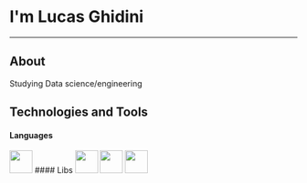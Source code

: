 # I'm Lucas Ghidini
---
## About
Studying Data science/engineering

## Technologies and Tools
#### Languages
<img src="https://cdn.jsdelivr.net/gh/devicons/devicon@latest/icons/python/python-plain-wordmark.svg" width="40" height="40" />
#### Libs
<img src="https://cdn.jsdelivr.net/gh/devicons/devicon@latest/icons/jupyter/jupyter-original-wordmark.svg" width="40" height="40" /> <img src="https://cdn.jsdelivr.net/gh/devicons/devicon@latest/icons/pandas/pandas-original-wordmark.svg" width="40" height="40" />  <img src="https://cdn.jsdelivr.net/gh/devicons/devicon@latest/icons/matplotlib/matplotlib-original-wordmark.svg" width="40" height="40"/>
          
          

          
          

          
          
          
